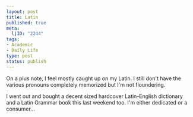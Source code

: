 ```yaml
--- 
layout: post
title: Latin
published: true
meta: 
  ljID: "2244"
tags: 
- Academic
- Daily Life
type: post
status: publish
---
```

On a plus note, I feel mostly caught up on my Latin. I still don't have the various pronouns completely memorized but I'm not floundering.

I went out and bought a decent sized hardcover Latin-English dictionary and a Latin Grammar book this last weekend too. I'm either dedicated or a consumer...
